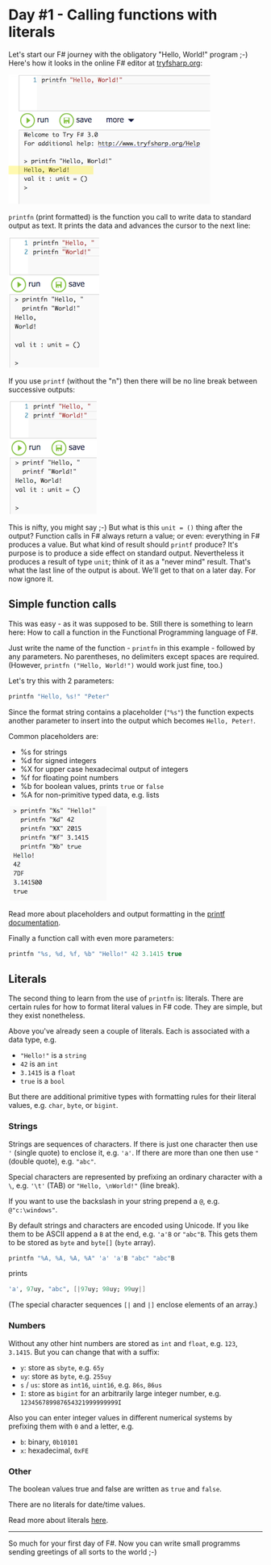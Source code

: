 # Day #1 - Calling functions with literals
Let's start our F# journey with the obligatory "Hello, World!" program ;-) Here's how it looks in the online F# editor at [tryfsharp.org](http://www.tryfsharp.org/Create):

![](images/w01d01a.png)

`printfn` (print formatted) is the function you call to write data to standard output as text. It prints the data and advances the cursor to the next line:

![](images/w01d01b.png)

If you use `printf` (without the "n") then there will be no line break between successive outputs:

![](images/w01d01c.png)

This is nifty, you might say ;-) But what is this `unit = ()` thing after the output? Function calls in F# always return a value; or even: everything in F# produces a value. But what kind of result should `printf` produce? It's purpose is to produce a side effect on standard output. Nevertheless it produces a result of type `unit`; think of it as a "never mind" result. That's what the last line of the output is about. We'll get to that on a later day. For now ignore it.

## Simple function calls
This was easy - as it was supposed to be. Still there is something to learn here: How to call a function in the Functional Programming language of F#.

Just write the name of the function - `printfn` in this example - followed by any parameters. No parentheses, no delimiters except spaces are required. (However, `printfn ("Hello, World!")` would work just fine, too.)

Let's try this with 2 parameters:

```fsharp
printfn "Hello, %s!" "Peter"
```

Since the format string contains a placeholder (`"%s"`) the function expects another parameter to insert into the output which becomes `Hello, Peter!`.

Common placeholders are:

* %s for strings
* %d for signed integers
* %X for upper case hexadecimal output of integers
* %f for floating point numbers
* %b for boolean values, prints `true` or `false`
* %A for non-primitive typed data, e.g. lists

![](images/w01d01d.png)

Read more about placeholders and output formatting in the [printf documentation](https://msdn.microsoft.com/en-us/library/ee370560.aspx).

Finally a function call with even more parameters:

```fsharp
printfn "%s, %d, %f, %b" "Hello!" 42 3.1415 true
```

## Literals
The second thing to learn from the use of `printfn` is: literals. There are certain rules for how to format literal values in F# code. They are simple, but they exist nonetheless.

Above you've already seen a couple of literals. Each is associated with a data type, e.g.

* `"Hello!"` is a `string`
* `42` is an `int`
* `3.1415` is a `float`
* `true` is a `bool`

But there are additional primitive types with formatting rules for their literal values, e.g. `char`, `byte`, or `bigint`.

### Strings
Strings are sequences of characters. If there is just one character then use `'` (single quote) to enclose it, e.g. `'a'`. If there are more than one then use `"` (double quote), e.g. `"abc"`.

Special characters are represented by prefixing an ordinary character with a `\`, e.g. `'\t'` (TAB) or `"Hello, \nWorld!"` (line break).

If you want to use the backslash in your string prepend a `@`, e.g. `@"c:\windows"`.

By default strings and characters are encoded using Unicode. If you like them to be ASCII append a `B` at the end, e.g. `'a'B` or `"abc"B`. This gets them to be stored as `byte` and `byte[]` (`byte` array).

```fsharp
printfn "%A, %A, %A, %A" 'a' 'a'B "abc" "abc"B
```

prints

```fsharp
'a', 97uy, "abc", [|97uy; 98uy; 99uy|]
```

(The special character sequences `[|` and `|]` enclose elements of an array.)

### Numbers
Without any other hint numbers are stored as `int` and `float`, e.g. `123`, `3.1415`. But you can change that with a suffix:

* `y`: store as `sbyte`, e.g. `65y`
* `uy`: store as `byte`, e.g. `255uy`
* `s` / `us`: store as `int16`, `uint16`, e.g. `86s`, `86us`
* `I`: store as `bigint` for an arbitrarily large integer number, e.g. `123456789987654321999999999I`

Also you can enter integer values in different numerical systems by prefixing them with `0` and a letter, e.g.

* `b`: binary, `0b10101`
* `x`: hexadecimal, `0xFE`

### Other
The boolean values true and false are written as `true` and `false`.

There are no literals for date/time values.

Read more about literals [here](https://msdn.microsoft.com/en-us/library/vstudio/dd233193%28v=vs.100%29.aspx).

***

So much for your first day of F#. Now you can write small programms sending greetings of all sorts to the world ;-)